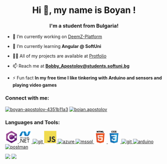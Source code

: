 

<h1 align="center">Hi 👋, my name is Boyan !</h1>
<h3 align="center">I'm a student from Bulgaria!</h3>


- 🔭 I’m currently working on [DeemZ-Platform](https://github.com/Berat-Dzhevdetov/DeemZ)

- 🌱 I’m currently learning **Angular @ SoftUni**

- 👨‍💻 All of my projects are available at [Protfolio](http://boyan-apostolov.github.io/)

- 📫 Reach me at **Bobby_Apostolov@students.softuni.bg**

- ⚡ Fun fact **In my free time I like tinkering with Arduino and sensors and playing video games**

<h3 align="left">Connect with me:</h3>
<p align="left">
<a href="https://linkedin.com/in/boyan-apostolov-4351b11a3" target="blank"><img align="center" src="https://cdn.jsdelivr.net/npm/simple-icons@3.0.1/icons/linkedin.svg" alt="boyan-apostolov-4351b11a3" height="30" width="40" /></a>
<a href="https://fb.com/boian.apostolov" target="blank"><img align="center" src="https://cdn.jsdelivr.net/npm/simple-icons@3.0.1/icons/facebook.svg" alt="boian.apostolov" height="30" width="40" /></a>
</p>

<h3 align="left">Languages and Tools:</h3>
<p align="left">
    <a href="https://www.w3schools.com/cs/" target="_blank">
        <img src="https://raw.githubusercontent.com/devicons/devicon/master/icons/csharp/csharp-original.svg"
            alt="csharp" width="40" height="40" />
    </a>
    <a href="https://dotnet.microsoft.com/" target="_blank">
        <img src="https://raw.githubusercontent.com/devicons/devicon/master/icons/dot-net/dot-net-original-wordmark.svg"
            alt="dotnet" width="40" height="40" />
    </a>
    <a href="https://angular.io//" target="_blank">
        <img src="https://cdn.worldvectorlogo.com/logos/angular-icon.svg" alt="git" width="40" height="40" />
    </a>
    <a href="https://developer.mozilla.org/en-US/docs/Web/JavaScript" target="_blank">
        <img src="https://raw.githubusercontent.com/devicons/devicon/master/icons/javascript/javascript-original.svg"
            alt="javascript" width="40" height="40" />
    </a>
    <a href="https://azure.microsoft.com/en-in/" target="_blank">
        <img src="https://www.vectorlogo.zone/logos/microsoft_azure/microsoft_azure-icon.svg" alt="azure" width="40"
            height="40" />
    </a>
    <a href="https://www.microsoft.com/en-us/sql-server" target="_blank">
        <img src="https://odino.org/images/mssql-logo.png" alt="mssql" width="40" height="40"
            data-canonical-src="https://cdn.worldvectorlogo.com/logos/microsoft-sql-server.svg"
            style="max-width:100%;" />
    </a>
    <a href="https://www.w3.org/html/" target="_blank">
        <img src="https://raw.githubusercontent.com/devicons/devicon/master/icons/html5/html5-original-wordmark.svg"
            alt="html5" width="40" height="40" />
    </a>
    <a href="https://www.w3schools.com/css/" target="_blank">
        <img src="https://raw.githubusercontent.com/devicons/devicon/master/icons/css3/css3-original-wordmark.svg"
            alt="css3" width="40" height="40" />
    </a>
    <a href="https://git-scm.com/" target="_blank">
        <img src="https://www.vectorlogo.zone/logos/git-scm/git-scm-icon.svg" alt="git" width="40" height="40" />
    </a>
    <a href="https://www.arduino.cc/" target="_blank">
        <img src="https://cdn.worldvectorlogo.com/logos/arduino-1.svg" alt="arduino" width="40" height="40" />
    </a>
    <a href="https://postman.com" target="_blank">
        <img src="https://www.vectorlogo.zone/logos/getpostman/getpostman-icon.svg" alt="postman" width="40"
            height="40" />
    </a>
</p>

<p align="left">
  <img height=150 src="https://github-readme-stats.vercel.app/api/top-langs/?username=Boyan-Apostolov&layout=compact&theme=radical&langs_count=10" />
<img height=150 src="https://github-readme-stats.vercel.app/api?username=Boyan-Apostolov&count_private=true&include_all_commits=true&theme=radical&show_icons=true" />
</p>
